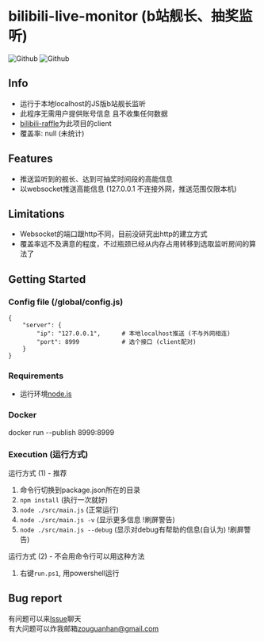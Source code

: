 # bilibili-live-monitor (b站舰长、抽奖监听) 
![Github](https://img.shields.io/github/license/Billyzou0741326/bilibili-live-raffle-monitor)
![Github](https://img.shields.io/badge/nodejs-8.6.1-blue)

## Info
 - 运行于本地localhost的JS版b站舰长监听
 - 此程序无需用户提供账号信息 且不收集任何数据  
 - [bilibili-raffle](https://github.com/Billyzou0741326/bilibili-raffle)为此项目的client
 - 覆盖率: null (未统计)

## Features
 - 推送监听到的舰长、达到可抽奖时间段的高能信息
 - 以websocket推送高能信息 (127.0.0.1 不连接外网，推送范围仅限本机)

## Limitations
 - Websocket的端口跟http不同，目前没研究出http的建立方式
 - 覆盖率远不及满意的程度，不过瓶颈已经从内存占用转移到选取监听房间的算法了

## Getting Started

### Config file (/global/config.js) 

```
{
    "server": {
        "ip": "127.0.0.1",      # 本地localhost推送 (不与外网相连)
        "port": 8999            # 选个接口 (client配对)
    }
}
```

### Requirements  
 - 运行环境[node.js](https://nodejs.org/en/download/)
 
### Docker
docker run --publish 8999:8999 <image-name>

### Execution (运行方式)  
运行方式 (1) - 推荐
 1. 命令行切换到package.json所在的目录
 2. `npm install`                    (执行一次就好)
 3. `node ./src/main.js`             (正常运行)
 4. `node ./src/main.js -v`          (显示更多信息 !刷屏警告)
 5. `node ./src/main.js --debug`     (显示对debug有帮助的信息(自认为) !刷屏警告)

运行方式 (2) - 不会用命令行可以用这种方法
 1. 右键`run.ps1`, 用powershell运行

## Bug report  
有问题可以来[Issue](https://github.com/Billyzou0741326/bilibili-live-monitor-js/issues)聊天  
有大问题可以炸我邮箱<zouguanhan@gmail.com>  
